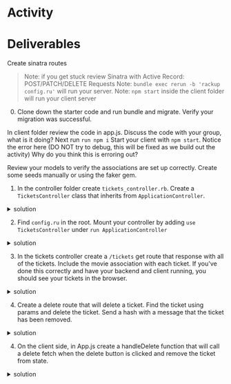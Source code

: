 # Activity

# Deliverables
Create sinatra routes 

>Note: if you get stuck review Sinatra with Active Record: POST/PATCH/DELETE Requests
>Note: `bundle exec rerun -b 'rackup config.ru'` will run your server.
>Note: `npm start` inside the client folder will run your client server

0. Clone down the starter code and run bundle and migrate. Verify your migration was successful.   

In client folder review the code in app.js. Discuss the code with your group, what is it doing? Next run `run npm i`
Start your client with `npm start`. Notice the error here (DO NOT try to debug, this will be fixed as we build out the activity) Why do you think this is erroring out? 


Review your models to verify the associations are set up correctly. Create some seeds manually or using the faker gem.  


1. In the controller folder create `tickets_controller.rb`. Create a `TicketsController` class that inherits from `ApplicationController`. 
 <details>
      <summary>
        solution 
      </summary>
      <hr/>
        <img src="assets/image_1.png"
        alt="tickets controller"
        style="margin-right: 10px;" />
      <hr/>
 </details>

2. Find `config.ru` in the root. Mount your controller by adding `use TicketsController` under `run ApplicationController`

 <details>
      <summary>
        solution 
      </summary>
      <hr/>
        <img src="assets/image_2.png"
        alt="config.ru"
        style="margin-right: 10px;" />
      <hr/>
 </details>

3. In the tickets controller create a `/tickets` get route that response with all of the tickets. Include the movie association with each ticket. If you've done this correctly and have your backend and client running, you should see your tickets in the browser.
 <details>
      <summary>
        solution 
      </summary>
      <hr/>
        <img src="assets/image_3.png"
        alt="includes"
        style="margin-right: 10px;" />
      <hr/>
 </details>


 4. Create a delete route that will delete a ticket. Find the ticket using params and delete the ticket. Send a hash with a message that the ticket has been removed.
  <details>
      <summary>
        solution 
      </summary>
      <hr/>        
      <img src="assets/image_4.png" alt="delete" style="margin-right: 10px;" />
      <hr/>
 </details>

 4. On the client side, in App.js create a handleDelete function that will call a delete fetch when the delete button is clicked and remove the ticket from state.
  <details>
      <summary>
        solution 
      </summary>
      <hr/>        
      <img src="assets/image_5.png" alt="delete client" style="margin-right: 10px;" />
      <hr/>
 </details>
 
